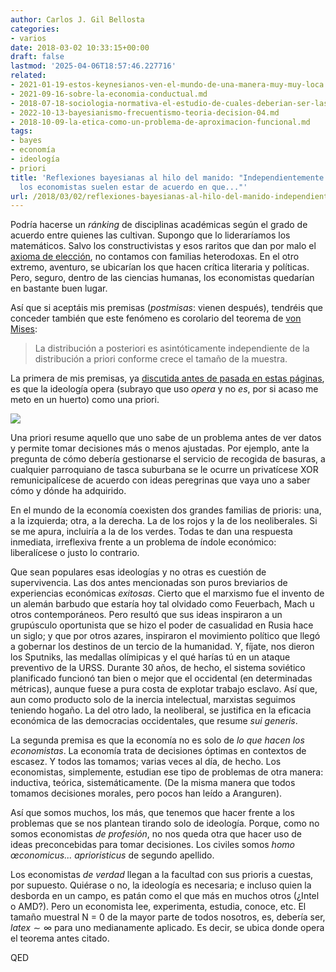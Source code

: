 ```yaml
---
author: Carlos J. Gil Bellosta
categories:
- varios
date: 2018-03-02 10:33:15+00:00
draft: false
lastmod: '2025-04-06T18:57:46.227716'
related:
- 2021-01-19-estos-keynesianos-ven-el-mundo-de-una-manera-muy-muy-loca.md
- 2021-09-16-sobre-la-economia-conductual.md
- 2018-07-18-sociologia-normativa-el-estudio-de-cuales-deberian-ser-las-causas-de-los-problemas-sociales.md
- 2022-10-13-bayesianismo-frecuentismo-teoria-decision-04.md
- 2018-10-09-la-etica-como-un-problema-de-aproximacion-funcional.md
tags:
- bayes
- economía
- ideología
- priori
title: 'Reflexiones bayesianas al hilo del manido: "Independientemente de su ideología,
  los economistas suelen estar de acuerdo en que..."'
url: /2018/03/02/reflexiones-bayesianas-al-hilo-del-manido-independientemente-de-su-ideologia-los-economistas-suelen-estar-de-acuerdo-en-que/
---
```


Podría hacerse un _ránking_ de disciplinas académicas según el grado de acuerdo entre quienes las cultivan. Supongo que lo lideraríamos los matemáticos. Salvo los constructivistas y esos raritos que dan por malo el [axioma de elección](https://es.wikipedia.org/wiki/Axiomas_de_Zermelo-Fraenkel), no contamos con familias heterodoxas. En el otro extremo, aventuro, se ubicarían los que hacen crítica literaria y políticas. Pero, seguro, dentro de las ciencias humanas, los economistas quedarían en bastante buen lugar.

Así que si aceptáis mis premisas (_postmisas_: vienen después), tendréis que conceder también que este fenómeno es corolario del teorema de [von Mises](https://en.wikipedia.org/wiki/Bernstein%E2%80%93von_Mises_theorem):

>La distribución a posteriori es asintóticamente independiente de la distribución a priori conforme crece el tamaño de la muestra.

La primera de mis premisas, ya [discutida antes de pasada en estas páginas](https://datanalytics.com/2017/05/31/dizque-al-sexto-mes-pero-y-los-datos/), es que la ideología opera (subrayo que uso _opera_ y no _es_, por si acaso me meto en un huerto) como una priori.

![](/wp-uploads/2018/02/primate.png#center)


Una priori resume aquello que uno sabe de un problema antes de ver datos y permite tomar decisiones más o menos ajustadas. Por ejemplo, ante la pregunta de cómo debería gestionarse el servicio de recogida de basuras, a cualquier parroquiano de tasca suburbana se le ocurre un privatícese XOR remunicipalícese de acuerdo con ideas peregrinas que vaya uno a saber cómo y dónde ha adquirido.

En el mundo de la economía coexisten dos grandes familias de prioris: una, a la izquierda; otra, a la derecha. La de los rojos y la de los neoliberales. Si se me apura, incluiría a la de los verdes. Todas te dan una respuesta inmediata, irreflexiva frente a un problema de índole económico: liberalícese o justo lo contrario.

Que sean populares esas ideologías y no otras es cuestión de supervivencia. Las dos antes mencionadas son puros breviarios de experiencias económicas _exitosas_. Cierto que el marxismo fue el invento de un alemán barbudo que estaría hoy tal olvidado como Feuerbach, Mach u otros contemporáneos. Pero resultó que sus ideas inspiraron a un grupúsculo oportunista que se hizo el poder de casualidad en Rusia hace un siglo; y que por otros azares, inspiraron el movimiento político que llegó a gobernar los destinos de un tercio de la humanidad. Y, fíjate, nos dieron los Sputniks, las medallas olímipicas y el qué harías tú en un ataque preventivo de la URSS. Durante 30 años, de hecho, el sistema soviético planificado funcionó tan bien o mejor que el occidental (en determinadas métricas), aunque fuese a pura costa de explotar trabajo esclavo. Así que, aun como producto solo de la inercia intelectual, marxistas seguimos teniendo hogaño. La del otro lado, la neoliberal, se justifica en la eficacia económica de las democracias occidentales, que resume _sui generis_.

La segunda premisa es que la economía no es solo de _lo que hacen los economistas_. La economía trata de decisiones óptimas en contextos de escasez. Y todos las tomamos; varias veces al día, de hecho. Los economistas, simplemente, estudian ese tipo de problemas de otra manera: inductiva, teórica, sistemáticamente. (De la misma manera que todos tomamos decisiones morales, pero pocos han leído a Aranguren).

Así que somos muchos, los más, que tenemos que hacer frente a los problemas que se nos plantean tirando solo de ideología. Porque, como no somos economistas _de profesión_, no nos queda otra que hacer uso de ideas preconcebidas para tomar decisiones. Los civiles somos _homo œconomicus... aprioristicus_ de segundo apellido.

Los economistas _de verdad_ llegan a la facultad con sus prioris a cuestas, por supuesto. Quiérase o no, la ideología es necesaria; e incluso quien la desborda en un campo, es patán como el que más en muchos otros (¿Intel o AMD?). Pero un economista lee, experimenta, estudia, conoce, etc. El tamaño muestral N = 0 de la mayor parte de todos nosotros, es, debería ser, $latex \sim\infty$ para uno medianamente aplicado. Es decir, se ubica donde opera el teorema antes citado.

QED